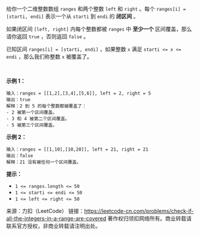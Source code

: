 给你一个二维整数数组 ```ranges``` 和两个整数 ```left``` 和 ```right``` 。每个 ```ranges[i] = [starti, endi]``` 表示一个从 ```starti``` 到 ```endi``` 的 **闭区间** 。

如果闭区间 ```[left, right]``` 内每个整数都被 ```ranges``` 中 **至少一个** 区间覆盖，那么请你返回 ```true``` ，否则返回 ```false``` 。

已知区间 ```ranges[i] = [starti, endi]``` ，如果整数 ```x``` 满足 ```starti <= x <= endi``` ，那么我们称整数 ```x``` 被覆盖了。

 

**示例 1：**
```
输入：ranges = [[1,2],[3,4],[5,6]], left = 2, right = 5
输出：true
解释：2 到 5 的每个整数都被覆盖了：
- 2 被第一个区间覆盖。
- 3 和 4 被第二个区间覆盖。
- 5 被第三个区间覆盖。
```
**示例 2：**
```
输入：ranges = [[1,10],[10,20]], left = 21, right = 21
输出：false
解释：21 没有被任何一个区间覆盖。
```

**提示：**

* ```1 <= ranges.length <= 50```
* ```1 <= starti <= endi <= 50```
* ```1 <= left <= right <= 50```

来源：力扣（LeetCode）
链接：https://leetcode-cn.com/problems/check-if-all-the-integers-in-a-range-are-covered
著作权归领扣网络所有。商业转载请联系官方授权，非商业转载请注明出处。